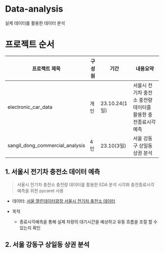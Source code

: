 # Data-analysis
실제 데이터를 활용한 데이터 분석


# 프로젝트 순서
|프로젝트 제목|구성원|기간|내용요약|
|------|---|---|---|
|electronic_car_data|개인|23.10.24(1일)|서울시 전기차 충전소 충전량 데이터를 활용한 충전종료시각 예측|
|sangil_dong_commercial_analysis|4인|23.10(3일)|서울 강동구 상일동 상권 분석|


## 1. 서울시 전기차 충전소 데이터 예측
> 서울시 전기차 충전소 충전량 데이터를 활용한 EDA 분석 시각화 충전종료시각 예측을 위한 pycaret 사용
- 데이터: [서울 열린데이터광장 서울시 전기차 충전소 데이터](https://data.seoul.go.kr/dataList/OA-22249/F/1/datasetView.do)

- 목적
  - 종료시각예측을 통해 실제 차량의 대기시간을 예상하고 유동 흐름을 조절 할 수 있는지 확인 
  

## 2. 서울 강동구 상일동 상권 분석
